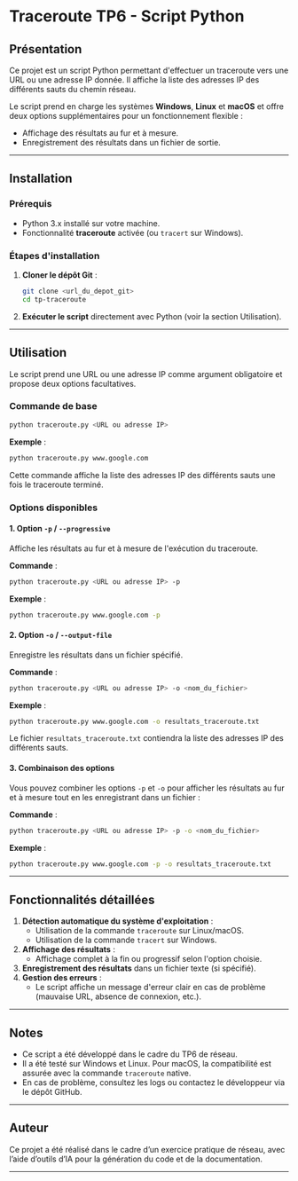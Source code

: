 # Traceroute TP6 - Script Python

## **Présentation**
Ce projet est un script Python permettant d'effectuer un traceroute vers une URL ou une adresse IP donnée. Il affiche la liste des adresses IP des différents sauts du chemin réseau.

Le script prend en charge les systèmes **Windows**, **Linux** et **macOS** et offre deux options supplémentaires pour un fonctionnement flexible :
- Affichage des résultats au fur et à mesure.
- Enregistrement des résultats dans un fichier de sortie.

---

## **Installation**
### **Prérequis**
- Python 3.x installé sur votre machine.
- Fonctionnalité **traceroute** activée (ou `tracert` sur Windows).

### **Étapes d'installation**
1. **Cloner le dépôt Git** :
   ```bash
   git clone <url_du_depot_git>
   cd tp-traceroute
   ```
2. **Exécuter le script** directement avec Python (voir la section Utilisation).

---

## **Utilisation**
Le script prend une URL ou une adresse IP comme argument obligatoire et propose deux options facultatives.

### **Commande de base**
```bash
python traceroute.py <URL ou adresse IP>
```

**Exemple** :
```bash
python traceroute.py www.google.com
```
Cette commande affiche la liste des adresses IP des différents sauts une fois le traceroute terminé.

### **Options disponibles**

#### **1. Option `-p` / `--progressive`**
Affiche les résultats au fur et à mesure de l'exécution du traceroute.

**Commande** :
```bash
python traceroute.py <URL ou adresse IP> -p
```

**Exemple** :
```bash
python traceroute.py www.google.com -p
```

#### **2. Option `-o` / `--output-file`**
Enregistre les résultats dans un fichier spécifié.

**Commande** :
```bash
python traceroute.py <URL ou adresse IP> -o <nom_du_fichier>
```

**Exemple** :
```bash
python traceroute.py www.google.com -o resultats_traceroute.txt
```
Le fichier `resultats_traceroute.txt` contiendra la liste des adresses IP des différents sauts.

#### **3. Combinaison des options**
Vous pouvez combiner les options `-p` et `-o` pour afficher les résultats au fur et à mesure tout en les enregistrant dans un fichier :

**Commande** :
```bash
python traceroute.py <URL ou adresse IP> -p -o <nom_du_fichier>
```

**Exemple** :
```bash
python traceroute.py www.google.com -p -o resultats_traceroute.txt
```

---

## **Fonctionnalités détaillées**
1. **Détection automatique du système d'exploitation** :
   - Utilisation de la commande `traceroute` sur Linux/macOS.
   - Utilisation de la commande `tracert` sur Windows.
2. **Affichage des résultats** :
   - Affichage complet à la fin ou progressif selon l'option choisie.
3. **Enregistrement des résultats** dans un fichier texte (si spécifié).
4. **Gestion des erreurs** :
   - Le script affiche un message d'erreur clair en cas de problème (mauvaise URL, absence de connexion, etc.).

---

## **Notes**
- Ce script a été développé dans le cadre du TP6 de réseau.
- Il a été testé sur Windows et Linux. Pour macOS, la compatibilité est assurée avec la commande `traceroute` native.
- En cas de problème, consultez les logs ou contactez le développeur via le dépôt GitHub.

---

## **Auteur**
Ce projet a été réalisé dans le cadre d’un exercice pratique de réseau, avec l’aide d’outils d’IA pour la génération du code et de la documentation.

---

